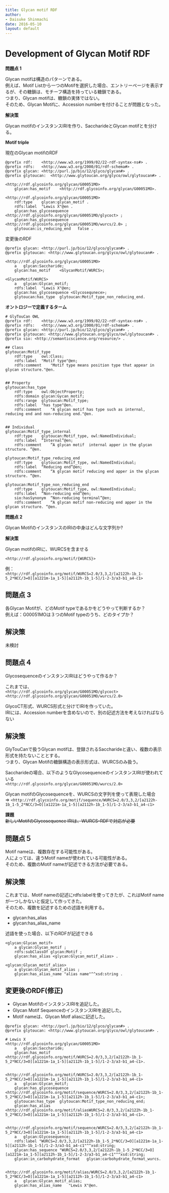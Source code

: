 ```yaml
---
title: Glycan motif RDF
author:
- Daisuke Shinmachi
date: 2016-05-10
layout: default
---
```


# Development of Glycan Motif RDF

**問題点 1**

Glycan motifは構造のパターンである。  
例えば、Motif Listから一つのMotifを選択した場合、エントリーページを表示するが、その糖鎖は、モチーフ構造を持っている糖鎖である。  
つまり、Glycan motifは、糖鎖の実体ではない。  
そのため、Glycan Motifに、Accession numberを付けることが問題となった。


**解決策**

Glycan motifのインスタンスIRIを作り、SaccharideとGlycan motifとを分ける。


**Motif triple**

現在のGlycan motifのRDF

```
@prefix rdf:	<http://www.w3.org/1999/02/22-rdf-syntax-ns#> .
@prefix rdfs:	<http://www.w3.org/2000/01/rdf-schema#> .
@prefix glycan:	<http://purl.jp/bio/12/glyco/glycan#> .
@prefix glytoucan:	<http://www.glytoucan.org/glyco/owl/glytoucan#> .

<http://rdf.glycoinfo.org/glycan/G00051MO>
	glycan:has_motif	<http://rdf.glycoinfo.org/glycan/G00051MO>.

<http://rdf.glycoinfo.org/glycan/G00051MO>
	rdf:type	glycan:glycan_motif .
	rdfs:label	"Lewis X"@en .
	glycan:has_glycosequence	<http://rdf.glycoinfo.org/glycan/G00051MO/glycoct> ;
	glycan:has_glycosequence	<http://rdf.glycoinfo.org/glycan/G00051MO/wurcs/2.0> ;
	glytoucan:is_reducing_end	false .
```


変更後のRDF

```
@prefix glycan: <http://purl.jp/bio/12/glyco/glycan#> .
@prefix glytoucan: <http://www.glytoucan.org/glyco/owl/glytoucan#> .

<http://rdf.glycoinfo.org/glycan/G00051MO>	
	a	glycan:Saccharide;
	glycan:has_motif	<GlycanMotif/WURCS>;

<GlycanMotif/WURCS> 
	a	glycan:Glycan_motif;
	rdfs:label	"Lewis X"@en;
	glycan:has_glycosequence <Glycosequnece>;
	glytoucan:has_type	glytoucan:Motif_type_non_reducing_end.
```



**オントロジーで定義するターム**

```
# GlyTouCan OWL
@prefix rdf:	<http://www.w3.org/1999/02/22-rdf-syntax-ns#> .
@prefix rdfs:	<http://www.w3.org/2000/01/rdf-schema#> .
@prefix glycan: <http://purl.jp/bio/12/glyco/glycan#> .
@prefix glytoucan: <http://www.glytoucan.org/glyco/owl/glytoucan#> .
@prefix sio: <http://semanticscience.org/resource/> . 

## Class
glytoucan:Motif_type
	rdf:type	owl:Class;
	rdfs:label	"Motif type"@en;
	rdfs:comment	"Motif type means position type that appear in glycan structure."@en.


## Property
glytoucan:has_type
	rdf:type	owl:ObjectProperty;
	rdfs:domain	glycan:Gycan_motif;
	rdfs:range	glytoucan:Motif_type;
	rdfs:label	"has type"@en.
	rdfs:comment	"A glycan motif has type such as internal, reducing end and non-reducing end."@en.


## Individual
glytoucan:Motif_type_internal 
	rdf:type	glytoucan:Motif_type, owl:NamedIndividual;
	rdfs:label	“Internal”@en;
	rdfs:comment	“A glycan motif  internal apper in the glycan structure. “@en.

glytoucan:Motif_type_reducing_end
	rdf:type	glytoucan:Motif_type, owl:NamedIndividual;
	rdfs:label	“Reducing end”@en;
	rdfs:comment	“A glycan motif reducing end apper in the glycan structure. “@en.

glytoucan:Motif_type_non_reducing_end
	rdf:type	glytoucan:Motif_type, owl:NamedIndividual;
	rdfs:label	“Non-reducing end”@en;
	sio:hasSynonym	“Non-reducing terminal”@en;
	rdfs:comment	“A glycan motif non-reducing end apper in the glycan structure. “@en.
```



**問題点 2**

Glycan MotifのインスタンスのIRIの中身はどんな文字列か?


**解決策**

Glycan motifのIRIに、WURCSを含ませる

`<http://rdf.glycoinfo.org/motif/{WURCS}>`

例：  
`<http://rdf.glycoinfo.org/motif/WURCS=2.0/3,3,2/[a2122h-1b_1-5_2*NCC/3=O][a1221m-1a_1-5][a2112h-1b_1-5]/1-2-3/a3-b1_a4-c1>`



## 問題点 3

各Glycan Motifが、どのMotif typeであるかをどうやって判断するか？  
例えば：G00051MOは３つのMotif typeのうち、どのタイプか？  

## 解決策

未検討



## 問題点４

GlycosequenceのインスタンスIRIはどうやって作るか？

これまでは、  
`<http://rdf.glycoinfo.org/glycan/G00051MO/glycoct>`  
`<http://rdf.glycoinfo.org/glycan/G00051MO/wurcs/2.0>`  

GlycoCT形式、WURCS形式と分けてIRIを作っていた。  
IRIには、Accession numberを含めないので、別の記述方法を考えなければならない

## 解決策

GlyTouCanで扱うGlycan motifは、登録されるSaccharideと違い、複数の表示形式を持たないこととする。  
つまり、Glycan Motifの糖鎖構造の表示形式は、WURCSのみ扱う。


Saccharideの場合、以下のようなGlycosequenceのインスタンスIRIが使われている  
`<http://rdf.glycoinfo.org/glycan/G00051MO/wurcs/2.0>`

Glycan motifのGlycosequenceを、WURCSの文字列を使って表現した場合  
=> `<http://rdf.glycoinfo.org/motif/sequence/WURCS=2.0/3,3,2/[a2122h-1b_1-5_2*NCC/3=O][a1221m-1a_1-5][a2112h-1b_1-5]/1-2-3/a3-b1_a4-c1>`


**課題**  
~~新しいMotifのGlycosequence IRIは、WURCS-RDFで対応が必要~~  




## 問題点５

Motif nameは、複数存在する可能性がある。  
人によっては、違うMotif nameが使われている可能性がある。  
そのため、複数のMotif nameが記述できる方法が必要である。  

## 解決策

これまでは、Motif nameの記述にrdfs:labelを使ってきたが、これはMotif nameが一つしかないと仮定して作ってきた。  
そのため、複数を記述するための述語を利用する。

* glycan:has_alias  
* glycan:has_alias_name  

述語を使った場合、以下のRDFが記述できる

```
<glycan:Glycan_motif> 
	a glycan:Glycan_motif ;
	rdfs:subClassOf glycan:Motif ;
	glycan:has_alias <glycan:Glycan_motif_alias> .

<glycan:Glycan_motif_alias> 
	a glycan:Glycan_motif_alias ;
	glycan:has_alias_name "alias name"^^xsd:string .
```





## 変更後のRDF(修正)

* Glycan MotifのインスタンスIRIを追記した。
* Glycan Motif SequenceのインスタンスIRIを追記した。
* Motif nameは、Glycan Motf aliasに記述した。


```
@prefix glycan: <http://purl.jp/bio/12/glyco/glycan#> .
@prefix glytoucan: <http://www.glytoucan.org/glyco/owl/glytoucan#> .

# Lewis X
<http://rdf.glycoinfo.org/glycan/G00051MO>
	a	glycan:Saccharide;
	glycan:has_motif	<http://rdf.glycoinfo.org/motif/WURCS=2.0/3,3,2/[a2122h-1b_1-5_2*NCC/3=O][a1221m-1a_1-5][a2112h-1b_1-5]/1-2-3/a3-b1_a4-c1>.


<http://rdf.glycoinfo.org/motif/WURCS=2.0/3,3,2/[a2122h-1b_1-5_2*NCC/3=O][a1221m-1a_1-5][a2112h-1b_1-5]/1-2-3/a3-b1_a4-c1>
	a	glycan:Glycan_motif;
	glycan:has_glycosequence <http://rdf.glycoinfo.org/motif/sequence/WURCS=2.0/3,3,2/[a2122h-1b_1-5_2*NCC/3=O][a1221m-1a_1-5][a2112h-1b_1-5]/1-2-3/a3-b1_a4-c1>;
	glytoucan:has_type	glytoucan:Motif_type_non_reducing_end;
	glycan:has_alias	<http://rdf.glycoinfo.org/motif/aliasWURCS=2.0/3,3,2/[a2122h-1b_1-5_2*NCC/3=O][a1221m-1a_1-5][a2112h-1b_1-5]/1-2-3/a3-b1_a4-c1>.


<http://rdf.glycoinfo.org/motif/sequence/WURCS=2.0/3,3,2/[a2122h-1b_1-5_2*NCC/3=O][a1221m-1a_1-5][a2112h-1b_1-5]/1-2-3/a3-b1_a4-c1>
	a	glycan:Glycosequence;
	rdfs:label "WURCS=2.0/3,3,2/[a2122h-1b_1-5_2*NCC/3=O][a1221m-1a_1-5][a2112h-1b_1-5]/1-2-3/a3-b1_a4-c1"^^xsd:string;
	glycan:has_sequence "WURCS=2.0/3,3,2/[a2122h-1b_1-5_2*NCC/3=O][a1221m-1a_1-5][a2112h-1b_1-5]/1-2-3/a3-b1_a4-c1"^^xsd:string;
	glycan:in_carbohydrate_format	glycan:carbohydrate_format_wurcs.


<http://rdf.glycoinfo.org/motif/alias/WURCS=2.0/3,3,2/[a2122h-1b_1-5_2*NCC/3=O][a1221m-1a_1-5][a2112h-1b_1-5]/1-2-3/a3-b1_a4-c1>
	a	glycan:Glycan_motif_alias;
	glycan:has_alias_name	"Lewis X"@en.
```


















